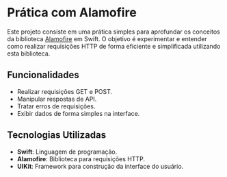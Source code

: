 # Prática com Alamofire

Este projeto consiste em uma prática simples para aprofundar os conceitos da biblioteca [Alamofire](https://github.com/Alamofire/Alamofire) em Swift. O objetivo é experimentar e entender como realizar requisições HTTP de forma eficiente e simplificada utilizando esta biblioteca.

## Funcionalidades

- Realizar requisições GET e POST.
- Manipular respostas de API.
- Tratar erros de requisições.
- Exibir dados de forma simples na interface.

## Tecnologias Utilizadas

- **Swift**: Linguagem de programação.
- **Alamofire**: Biblioteca para requisições HTTP.
- **UIKit**: Framework para construção da interface do usuário.
